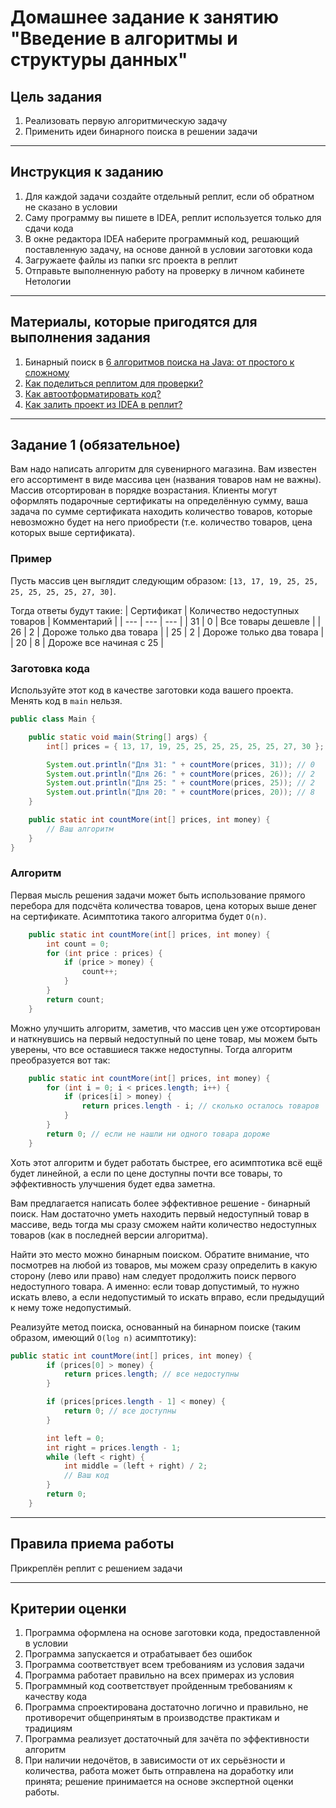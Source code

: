 # Домашнее задание к занятию "Введение в алгоритмы и структуры данных"

## Цель задания

1. Реализовать первую алгоритмическую задачу
2. Применить идеи бинарного поиска в решении задачи

------

## Инструкция к заданию

1. Для каждой задачи создайте отдельный реплит, если об обратном не сказано в условии
1. Саму программу вы пишете в IDEA, реплит используется только для сдачи кода
1. В окне редактора IDEA наберите программный код, решающий поставленную задачу, на основе данной в условии заготовки кода
1. Загружаете файлы из папки src проекта в реплит
1. Отправьте выполненную работу на проверку в личном кабинете Нетологии

------

## Материалы, которые пригодятся для выполнения задания

1. Бинарный поиск в [6 алгоритмов поиска на Java: от простого к сложному](https://proglib.io/p/6-search-algorithms-java)
2. [Как поделиться реплитом для проверки?](https://github.com/netology-code/java-homeworks/blob/java-43/QA_ReplitShare.md)
3. [Как автоотформатировать код?](https://github.com/netology-code/java-homeworks/blob/java-43/QA_Format.md)
4. [Как залить проект из IDEA в реплит?](https://github.com/netology-code/java-homeworks/blob/java-43/QA_ReplitUpload.md)

------

## Задание 1 (обязательное)

Вам надо написать алгоритм для сувенирного магазина.
Вам известен его ассортимент в виде массива цен (названия товаров нам не важны). Массив отсортирован в порядке возрастания.
Клиенты могут оформлять подарочные сертификаты на определённую сумму, ваша задача по сумме сертификата находить количество товаров, которые невозможно будет на него приобрести (т.е. количество товаров, цена которых выше сертификата).

### Пример
Пусть массив цен выглядит следующим образом: `[13, 17, 19, 25, 25, 25, 25, 25, 25, 27, 30]`.

Тогда ответы будут такие:
| Сертификат | Количество недоступных товаров | Комментарий |
| --- | --- | --- |
| 31 | 0 | Все товары дешевле |
| 26 | 2 | Дороже только два товара |
| 25 | 2 | Дороже только два товара |
| 20 | 8 | Дороже все начиная с 25 |

### Заготовка кода
Используйте этот код в качестве заготовки кода вашего проекта. Менять код в `main` нельзя.

```java
public class Main {

    public static void main(String[] args) {
        int[] prices = { 13, 17, 19, 25, 25, 25, 25, 25, 25, 27, 30 };

        System.out.println("Для 31: " + countMore(prices, 31)); // 0
        System.out.println("Для 26: " + countMore(prices, 26)); // 2
        System.out.println("Для 25: " + countMore(prices, 25)); // 2
        System.out.println("Для 20: " + countMore(prices, 20)); // 8
    }

    public static int countMore(int[] prices, int money) {
        // Ваш алгоритм
    }
}
```

### Алгоритм

Первая мысль решения задачи может быть использование прямого перебора для подсчёта количества товаров, цена которых выше денег на сертификате. 
Асимптотика такого алгоритма будет `O(n)`.
```java
    public static int countMore(int[] prices, int money) {
        int count = 0;
        for (int price : prices) {
            if (price > money) {
                count++;
            }
        }
        return count;
    }
```

Можно улучшить алгоритм, заметив, что массив цен уже отсортирован и наткнувшись на первый недоступный по цене товар, мы можем быть уверены, что все оставшиеся также недоступны. Тогда алгоритм преобразуется вот так:
```java
    public static int countMore(int[] prices, int money) {
        for (int i = 0; i < prices.length; i++) {
            if (prices[i] > money) {
                return prices.length - i; // сколько осталось товаров
            }
        }
        return 0; // если не нашли ни одного товара дороже
    }
```

Хоть этот алгоритм и будет работать быстрее, его асимптотика всё ещё будет линейной, а если по цене доступны почти все товары, то эффективность улучшения будет едва заметна.

Вам предлагается написать более эффективное решение - бинарный поиск.
Нам достаточно уметь находить первый недоступный товар в массиве, ведь тогда мы сразу сможем найти количество недоступных товаров (как в последней версии алгоритма).

Найти это место можно бинарным поиском.
Обратите внимание, что посмотрев на любой из товаров, мы можем сразу определить в какую сторону (лево или право) нам следует продолжить поиск первого недоступного товара. А именно: если товар допустимый, то нужно искать влево, а если недопустимый то искать вправо, если предыдущий к нему тоже недопустимый.

Реализуйте метод поиска, основанный на бинарном поиске (таким образом, имеющий `O(log n)` асимптотику):
```java
public static int countMore(int[] prices, int money) {
        if (prices[0] > money) {
            return prices.length; // все недоступны
        }

        if (prices[prices.length - 1] < money) {
            return 0; // все доступны
        }

        int left = 0;
        int right = prices.length - 1;
        while (left < right) {
            int middle = (left + right) / 2;
            // Ваш код
        }
        return 0;
    }
```

------


## Правила приема работы

Прикреплён реплит с решением задачи

------

## Критерии оценки

1. Программа оформлена на основе заготовки кода, предоставленной в условии
1. Программа запускается и отрабатывает без ошибок
2. Программа соответствует всем требованиям из условия задачи
3. Программа работает правильно на всех примерах из условия
4. Программный код соответствует пройденным требованиям к качеству кода
5. Программа спроектирована достаточно логично и правильно, не противоречит общепринятым в производстве практикам и традициям
6. Программа реализует достаточный для зачёта по эффективности алгоритм
7. При наличии недочётов, в зависимости от их серьёзности и количества, работа может быть отправлена на доработку или принята; решение принимается на основе экспертной оценки работы.
